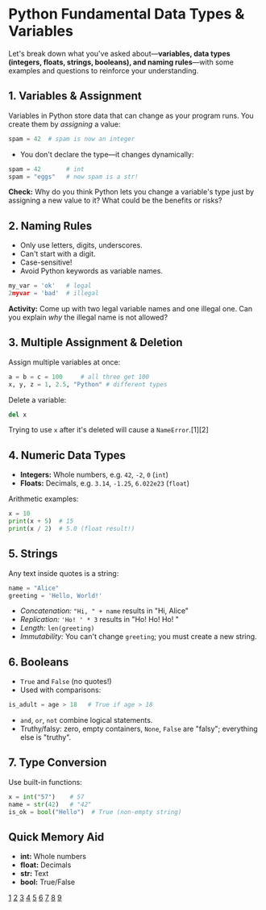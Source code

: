 # Python Fundamental Data Types & Variables

Let's break down what you've asked about—**variables, data types (integers, floats, strings, booleans), and naming rules**—with some examples and questions to reinforce your understanding.

## 1. **Variables & Assignment**
Variables in Python store data that can change as your program runs. You create them by *assigning* a value:

```python
spam = 42  # spam is now an integer
```

- You don't declare the type—it changes dynamically:
```python
spam = 42       # int
spam = "eggs"   # now spam is a str!
```

**Check:**
Why do you think Python lets you change a variable's type just by assigning a new value to it? What could be the benefits or risks?

## 2. **Naming Rules**
- Only use letters, digits, underscores.
- Can't start with a digit.
- Case-sensitive!
- Avoid Python keywords as variable names.

```python
my_var = 'ok'   # legal
2myvar = 'bad'  # illegal
```

**Activity:**
Come up with two legal variable names and one illegal one. Can you explain *why* the illegal name is not allowed?

## 3. **Multiple Assignment & Deletion**
Assign multiple variables at once:
```python
a = b = c = 100     # all three get 100
x, y, z = 1, 2.5, "Python" # different types
```
Delete a variable:
```python
del x
```
Trying to use `x` after it's deleted will cause a `NameError`.[1][2]

## 4. **Numeric Data Types**
- **Integers:** Whole numbers, e.g. `42`, `-2`, `0` (`int`)
- **Floats:** Decimals, e.g. `3.14`, `-1.25`, `6.022e23` (`float`)

Arithmetic examples:
```python
x = 10
print(x + 5)  # 15
print(x / 2)  # 5.0 (float result!)
```

## 5. **Strings**
Any text inside quotes is a string:
```python
name = "Alice"
greeting = 'Hello, World!'
```
- *Concatenation:* `"Hi, " + name` results in "Hi, Alice"
- *Replication:* `'Ho! ' * 3` results in "Ho! Ho! Ho! "
- *Length:* `len(greeting)`
- *Immutability:* You can't change `greeting`; you must create a new string.

## 6. **Booleans**
- `True` and `False` (no quotes!)
- Used with comparisons:
```python
is_adult = age > 18   # True if age > 18
```
- `and`, `or`, `not` combine logical statements.
- Truthy/falsy: zero, empty containers, `None`, `False` are "falsy"; everything else is "truthy".

## 7. **Type Conversion**
Use built-in functions:
```python
x = int("57")    # 57
name = str(42)   # "42"
is_ok = bool("Hello")  # True (non-empty string)
```

## Quick Memory Aid
- **int:** Whole numbers
- **float:** Decimals
- **str:** Text
- **bool:** True/False
  
[1](https://www.w3schools.com/python/python_variables.asp)
[2](https://www.geeksforgeeks.org/python/python-variables/)
[3](https://realpython.com/python-variables/)
[4](https://stackoverflow.com/questions/11007627/python-variable-declaration)
[5](https://www.w3schools.com/python/python_variables_names.asp)
[6](https://developerinsider.co/variables-declaration-standard-data-types-python-programming-language/)
[7](https://www.learnpython.org/en/Variables_and_Types)
[8](https://www.wscubetech.com/resources/python/variables)
[9](https://www.futurelearn.com/info/courses/introduction-to-programming-with-python-fourth-rev-/0/steps/264867)
